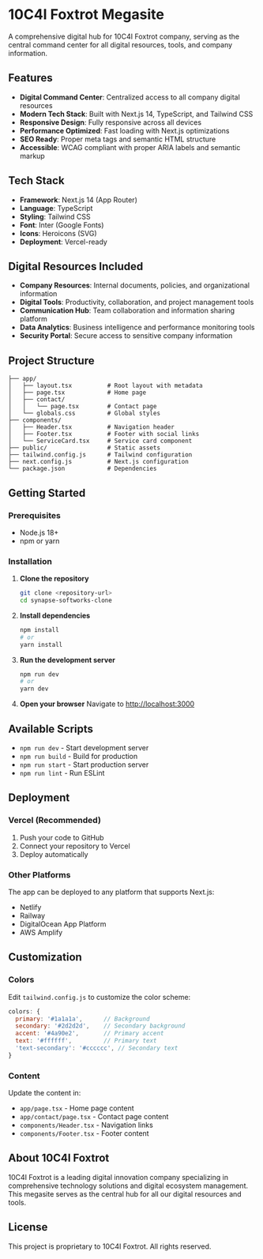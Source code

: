 # 10C4I Foxtrot Megasite

A comprehensive digital hub for 10C4I Foxtrot company, serving as the central command center for all digital resources, tools, and company information.

## Features

- **Digital Command Center**: Centralized access to all company digital resources
- **Modern Tech Stack**: Built with Next.js 14, TypeScript, and Tailwind CSS
- **Responsive Design**: Fully responsive across all devices
- **Performance Optimized**: Fast loading with Next.js optimizations
- **SEO Ready**: Proper meta tags and semantic HTML structure
- **Accessible**: WCAG compliant with proper ARIA labels and semantic markup

## Tech Stack

- **Framework**: Next.js 14 (App Router)
- **Language**: TypeScript
- **Styling**: Tailwind CSS
- **Font**: Inter (Google Fonts)
- **Icons**: Heroicons (SVG)
- **Deployment**: Vercel-ready

## Digital Resources Included

- **Company Resources**: Internal documents, policies, and organizational information
- **Digital Tools**: Productivity, collaboration, and project management tools
- **Communication Hub**: Team collaboration and information sharing platform
- **Data Analytics**: Business intelligence and performance monitoring tools
- **Security Portal**: Secure access to sensitive company information

## Project Structure

```
├── app/
│   ├── layout.tsx          # Root layout with metadata
│   ├── page.tsx            # Home page
│   ├── contact/
│   │   └── page.tsx        # Contact page
│   └── globals.css         # Global styles
├── components/
│   ├── Header.tsx          # Navigation header
│   ├── Footer.tsx          # Footer with social links
│   └── ServiceCard.tsx     # Service card component
├── public/                 # Static assets
├── tailwind.config.js      # Tailwind configuration
├── next.config.js          # Next.js configuration
└── package.json            # Dependencies
```

## Getting Started

### Prerequisites

- Node.js 18+ 
- npm or yarn

### Installation

1. **Clone the repository**
   ```bash
   git clone <repository-url>
   cd synapse-softworks-clone
   ```

2. **Install dependencies**
   ```bash
   npm install
   # or
   yarn install
   ```

3. **Run the development server**
   ```bash
   npm run dev
   # or
   yarn dev
   ```

4. **Open your browser**
   Navigate to [http://localhost:3000](http://localhost:3000)

## Available Scripts

- `npm run dev` - Start development server
- `npm run build` - Build for production
- `npm run start` - Start production server
- `npm run lint` - Run ESLint

## Deployment

### Vercel (Recommended)

1. Push your code to GitHub
2. Connect your repository to Vercel
3. Deploy automatically

### Other Platforms

The app can be deployed to any platform that supports Next.js:
- Netlify
- Railway
- DigitalOcean App Platform
- AWS Amplify

## Customization

### Colors
Edit `tailwind.config.js` to customize the color scheme:
```javascript
colors: {
  primary: '#1a1a1a',      // Background
  secondary: '#2d2d2d',    // Secondary background
  accent: '#4a90e2',       // Primary accent
  text: '#ffffff',         // Primary text
  'text-secondary': '#cccccc', // Secondary text
}
```

### Content
Update the content in:
- `app/page.tsx` - Home page content
- `app/contact/page.tsx` - Contact page content
- `components/Header.tsx` - Navigation links
- `components/Footer.tsx` - Footer content

## About 10C4I Foxtrot

10C4I Foxtrot is a leading digital innovation company specializing in comprehensive technology solutions and digital ecosystem management. This megasite serves as the central hub for all our digital resources and tools.

## License

This project is proprietary to 10C4I Foxtrot. All rights reserved.
